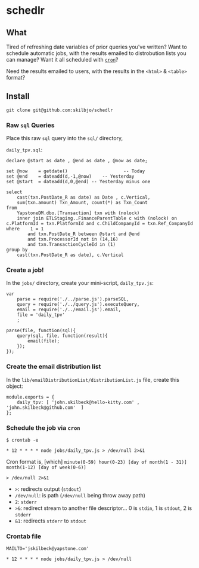 # schedlr

## What

Tired of refreshing date variables of prior queries you've written? Want to schedule automatic jobs, with the results emailed to distrobution lists you can manage? Want it all scheduled with [`cron`](https://en.wikipedia.org/wiki/Cron)?

Need the results emailed to users, with the results in the `<html>` & `<table>` format?

## Install

`git clone git@github.com:skilbjo/schedlr`

### Raw `sql` Queries

Place this raw `sql` query into the `sql/` directory,

`daily_tpv.sql`:

````
declare @start as date , @end as date , @now as date;

set @now	= getdate()						-- Today
set @end	= dateadd(d,-1,@now)	-- Yesterday
set @start	= dateadd(d,0,@end)	-- Yesterday minus one

select
    cast(txn.PostDate_R as date) as Date , c.Vertical,         
    sum(txn.amount) Txn_Amount, count(*) as Txn_Count
from                      
    YapstoneDM.dbo.[Transaction] txn with (nolock)                        
    inner join ETLStaging..FinanceParentTable c with (nolock) on c.PlatformId = txn.PlatformId and c.ChildCompanyId = txn.Ref_CompanyId   
where    1 = 1                 
		and txn.PostDate_R between @start and @end            
		and txn.ProcessorId not in (14,16)                    
		and txn.TransactionCycleId in (1)        
group by
	cast(txn.PostDate_R as date), c.Vertical
````

### Create a job!

In the `jobs/` directory, create your mini-script, `daily_tpv.js`:

````
var 
	parse = require('./../parse.js').parseSQL,
	query = require('./../query.js').executeQuery,
	email = require('./../email.js').email,
	file = 'daily_tpv'
	;

parse(file, function(sql){
	query(sql, file, function(result){
		email(file);
	});
});
````

### Create the email distribution list

In the `lib/emailDistributionList/distributionList.js` file, create this object:

````
module.exports = {
	daily_tpv: [ 'john.skilbeck@hello-kitty.com' , 'john.skilbeck@github.com'  ]
};
````

### Schedule the job via `cron`

`$ crontab -e`

````
* 12 * * * * node jobs/daily_tpv.js > /dev/null 2>&1
````

Cron format is, [which] `minute(0-59) hour(0-23) [day of month(1 - 31)] month(1-12) [day of week(0-6)]`

`> /dev/null 2>&1`

- `>`: redirects output (`stdout`)
- `/dev/null`: is path (`/dev/null` being throw away path)
- `2`: `stderr`
- `>&`: redirect stream to another file descriptor... 0 is `stdin`, 1 is `stdout`, 2 is `stderr`
- `&1`: redirects `stderr` to `stdout`

### Crontab file

````
MAILTO='jskilbeck@yapstone.com'

* 12 * * * * node jobs/daily_tpv.js > /dev/null

````


